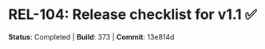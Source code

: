 # REL-104: Release checklist for v1.1 ✅

**Status**: Completed | **Build**: 373 | **Commit**: 13e814d
